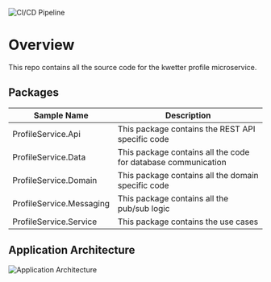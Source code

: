 ![CI/CD Pipeline](https://github.com/FHICT-Kwetter/kwetter-profile-service/workflows/cicd/badge.svg)

# Overview

This repo contains all the source code for the kwetter profile microservice.


## Packages
| Sample Name | Description |
| ----------- | ----------- |
| ProfileService.Api | This package contains the REST API specific code |
| ProfileService.Data | This package contains all the code for database communication |
| ProfileService.Domain | This package contains all the domain specific code |
| ProfileService.Messaging | This package contains all the pub/sub logic |
| ProfileService.Service | This package contains the use cases |

## Application Architecture

![Application Architecture](https://ik.imagekit.io/5ii0qakqx65/Kwetter_-__Code__-__C3__-__Profile_Service__cSS3JHGEkn.png)